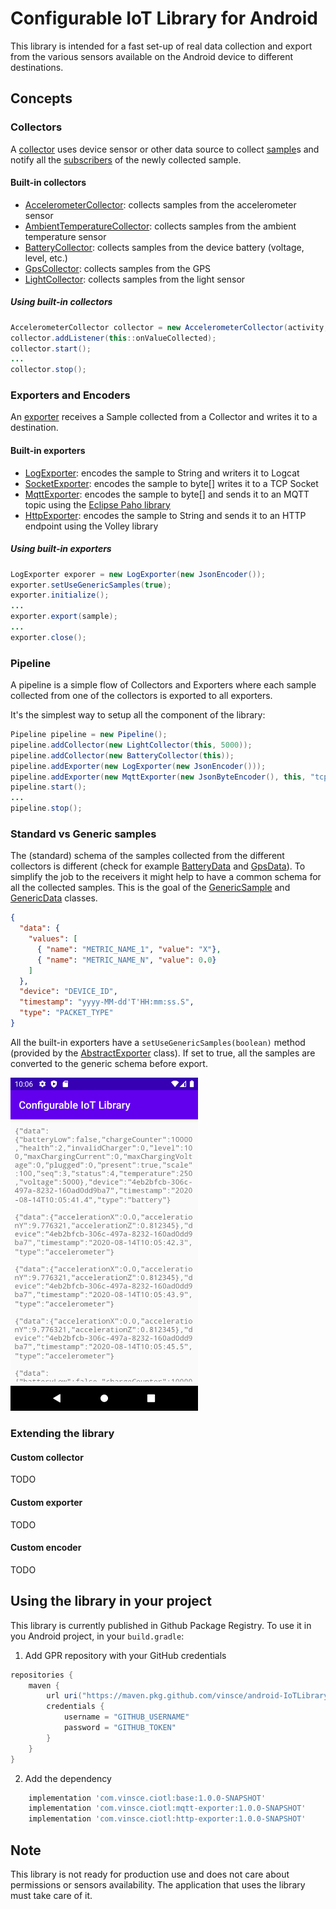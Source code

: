 # Configurable IoT Library for Android
This library is intended for a fast set-up of real data collection and export from the various sensors available on the Android device to different destinations.

## Concepts

### Collectors
A [collector](library/base/src/main/java/me/vinsce/ciotl/collectors/Collector.java) uses device sensor or other data source to collect [sample](library/base/src/main/java/me/vinsce/ciotl/model/samples/Sample.java)s and notify all the [subscribers](library/base/src/main/java/me/vinsce/ciotl/collectors/CollectorListener.java) of the newly collected sample.

#### Built-in collectors
- [AccelerometerCollector](library/base/src/main/java/me/vinsce/ciotl/collectors/AccelerometerCollector.java): collects samples from the accelerometer sensor
- [AmbientTemperatureCollector](library/base/src/main/java/me/vinsce/ciotl/collectors/AmbientTemperatureCollector.java): collects samples from the ambient temperature sensor
- [BatteryCollector](library/base/src/main/java/me/vinsce/ciotl/collectors/BatteryCollector.java): collects samples from the device battery (voltage, level, etc.)
- [GpsCollector](library/base/src/main/java/me/vinsce/ciotl/collectors/GpsCollector.java): collects samples from the GPS
- [LightCollector](library/base/src/main/java/me/vinsce/ciotl/collectors/LightCollector.java): collects samples from the light sensor

##### Using built-in collectors
```java
AccelerometerCollector collector = new AccelerometerCollector(activity, 1000);
collector.addListener(this::onValueCollected);
collector.start();
...
collector.stop();
```

### Exporters and Encoders
An [exporter](library/base/src/main/java/me/vinsce/ciotl/exporters/Exporter.java) receives a Sample collected from a Collector and writes it to a destination.

#### Built-in exporters
- [LogExporter](library/base/src/main/java/me/vinsce/ciotl/exporters/LogExporter.java): encodes the sample to String and writers it to Logcat
- [SocketExporter](library/base/src/main/java/me/vinsce/ciotl/exporters/SocketExporter.java): encodes the sample to byte[] writes it to a TCP Socket
- [MqttExporter](library/mqtt-exporter/src/main/java/me/vinsce/ciotl/mqtt/exporters/MqttExporter.java): encodes the sample to byte[] and sends it to an MQTT topic using the [Eclipse Paho library](https://github.com/eclipse/paho.mqtt.android)
- [HttpExporter](library/http-exporter/src/main/java/me/vinsce/ciotl/http/exporters/HttpExporter.java): encodes the sample to String and sends it to an HTTP endpoint using the Volley library

##### Using built-in exporters
```java
LogExporter exporer = new LogExporter(new JsonEncoder());
exporter.setUseGenericSamples(true);
exporter.initialize();
...
exporter.export(sample);
...
exporter.close();
```

### Pipeline
A pipeline is a simple flow of Collectors and Exporters where each sample collected from one of the collectors is exported to all exporters.

It's the simplest way to setup all the component of the library:

```java
Pipeline pipeline = new Pipeline();
pipeline.addCollector(new LightCollector(this, 5000));
pipeline.addCollector(new BatteryCollector(this));
pipeline.addExporter(new LogExporter(new JsonEncoder()));
pipeline.addExporter(new MqttExporter(new JsonByteEncoder(), this, "tcp://host:port", topic, clientName));
pipeline.start();
...
pipeline.stop();
```

### Standard vs Generic samples
The (standard) schema of the samples collected from the different collectors is different (check for example [BatteryData](library/base/src/main/java/me/vinsce/ciotl/model/sensors/BatteryData.java) and [GpsData](library/base/src/main/java/me/vinsce/ciotl/model/sensors/GpsData.java)).
To simplify the job to the receivers it might help to have a common schema for all the collected samples. This is the goal of the [GenericSample](library/base/src/main/java/me/vinsce/ciotl/model/samples/GenericSample.java) and [GenericData](library/base/src/main/java/me/vinsce/ciotl/model/sensors/GenericData.java) classes.

```json
{
  "data": {
    "values": [
      { "name": "METRIC_NAME_1", "value": "X"},
      { "name": "METRIC_NAME_N", "value": 0.0}
    ]
  },
  "device": "DEVICE_ID",
  "timestamp": "yyyy-MM-dd'T'HH:mm:ss.S",
  "type": "PACKET_TYPE"
}
```

All the built-in exporters have a `setUseGenericSamples(boolean)` method (provided by the [AbstractExporter](library/base/src/main/java/me/vinsce/ciotl/exporters/AbstractExporter.java) class). If set to true, all the samples are converted to the generic schema before export.

<img src="imgs/sample_project_logview.png" width=300>

### Extending the library
#### Custom collector
TODO
#### Custom exporter
TODO
#### Custom encoder
TODO
 
## Using the library in your project
This library is currently published in Github Package Registry.
To use it in you Android project, in your `build.gradle`:

1. Add GPR repository with your GitHub credentials
```groovy
repositories {
    maven {
        url uri("https://maven.pkg.github.com/vinsce/android-IoTLibrary")
        credentials {
            username = "GITHUB_USERNAME"
            password = "GITHUB_TOKEN"
        }
    }
}
```

2. Add the dependency
```groovy
    implementation 'com.vinsce.ciotl:base:1.0.0-SNAPSHOT'
    implementation 'com.vinsce.ciotl:mqtt-exporter:1.0.0-SNAPSHOT'
    implementation 'com.vinsce.ciotl:http-exporter:1.0.0-SNAPSHOT'
```

## Note
This library is not ready for production use and does not care about permissions or sensors availability. The application that uses the library must take care of it.